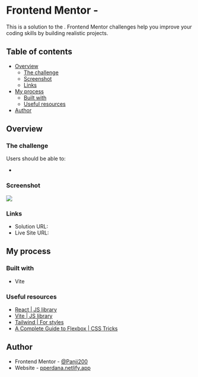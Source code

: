 # Frontend Mentor -

This is a solution to the . Frontend Mentor challenges help you improve your coding skills by building realistic projects.

## Table of contents

  - [Overview](#overview)
    - [The challenge](#the-challenge)
    - [Screenshot](#screenshot)
    - [Links](#links)
  - [My process](#my-process)
    - [Built with](#built-with)
    - [Useful resources](#useful-resources)
  - [Author](#author)

## Overview

### The challenge

Users should be able to:

- 

### Screenshot

![](./src/images/design/desktop-preview.jpg)

### Links

- Solution URL:
- Live Site URL: 

## My process

### Built with

- Vite


### Useful resources

- [React | JS library](https://reactjs.org/)
- [Vite | JS library](https://vitejs.dev/guide/)
- [Tailwind | For styles](https://tailwindcss.com/docs)
- [A Complete Guide to Flexbox | CSS Tricks](https://css-tricks.com/snippets/css/a-guide-to-flexbox)

## Author

- Frontend Mentor - [@Panji200](https://www.frontendmentor.io/profile/Panji200)
- Website - [pperdana.netlify.app](https://pperdana.netlify.app)
